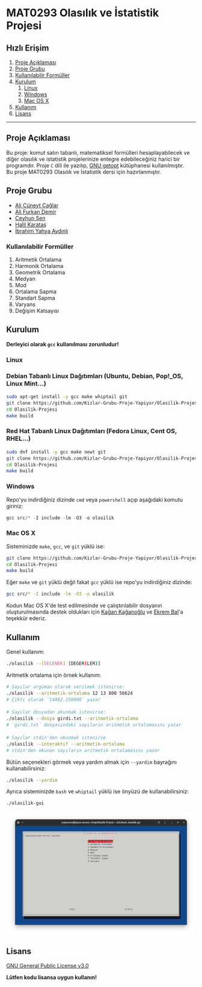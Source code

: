# MAT0293 Olasılık ve İstatistik Projesi

## Hızlı Erişim

1. [Proje Açıklaması](#proje-açıklaması)
2. [Proje Grubu](#proje-grubu)
3. [Kullanılabilir Formüller](#kullanılabilir-formüller)
4. [Kurulum](#kurulum)
	1. [Linux](#linux)
	2. [Windows](#windows)
	3. [Mac OS X](#mac-os-x)
1. [Kullanım](#kullanım)
1. [Lisans](#lisans)

---


## Proje Açıklaması

Bu proje: komut satırı tabanlı, matematiksel formülleri hesaplayabilecek ve diğer olasılık ve istatistik projelerinize entegre edebileceğiniz harici bir programdır. Proje `C` dili ile yazılıp, [GNU getopt](https://www.gnu.org/software/libc/manual/html_node/Getopt.html) kütüphanesi kullanılmıştır.  
Bu proje MAT0293 Olasılık ve İstatistik dersi için hazırlanmıştır.


## Proje Grubu

* [Ali Cüneyt Çağlar](https://github.com/CuneytCaglar)
* [Ali Furkan Demir](https://github.com/AliFurkanDemir)
* [Ceyhun Şen](https://github.com/ceyhunsen)
* [Halil Karataş](https://github.com/hll-krts)
* [İbrahim Yahya Aydınlı](https://github.com/ibrahimyahyaaydinli)


### Kullanılabilir Formüller

1. Aritmetik Ortalama
2. Harmonik Ortalama
3. Geometrik Ortalama
4. Medyan
5. Mod
6. Ortalama Sapma
7. Standart Sapma
8. Varyans
9. Değişim Katsayısı


## Kurulum

**Derleyici olarak `gcc` kullanılması zorunludur!**

### Linux

### Debian Tabanlı Linux Dağıtımları (Ubuntu, Debian, Pop!_OS, Linux Mint...)

```bash
sudo apt-get install -y gcc make whiptail git
git clone https://github.com/Kizlar-Grubu-Proje-Yapiyor/Olasilik-Projesi.git
cd Olasilik-Projesi
make build
```

### Red Hat Tabanlı Linux Dağıtımları (Fedora Linux, Cent OS, RHEL...)

```bash
sudo dnf install -y gcc make newt git
git clone https://github.com/Kizlar-Grubu-Proje-Yapiyor/Olasilik-Projesi.git
cd Olasilik-Projesi
make build
```

### Windows

Repo'yu indirdiğiniz dizinde `cmd` veya `powershell` açıp aşağıdaki komutu giriniz:

```powershell
gcc src/* -I include -lm -O3 -o olasilik
```

### Mac OS X

Sisteminizde `make`, `gcc`, ve `git` yüklü ise:

```bash
git clone https://github.com/Kizlar-Grubu-Proje-Yapiyor/Olasilik-Projesi.git
cd Olasilik-Projesi
make build
```

Eğer `make` ve `git` yüklü değil fakat `gcc` yüklü ise repo'yu indirdiğiniz dizinde:

```bash
gcc src/* -I include -lm -O3 -o olasilik
```

Kodun Mac OS X'de test edilmesinde ve çalıştırılabilir dosyanın oluşturulmasında destek oldukları için [Kağan Kağanoğlu](https://github.com/kagankaganoglu) ve [Ekrem Bal](https://github.com/ekrembal)'a teşekkür ederiz.


## Kullanım

Genel kullanım:

```bash
./olasilik --[SECENEK] [DEGER(LER)]
```

Aritmetik ortalama için örnek kullanım:

```bash
# Sayılar argüman olarak verilmek istenirse:
./olasilik --aritmetik-ortalama 12 13 800 58624
# Çıktı olarak `14862.250000` yazar

# Sayılar dosyadan okunmak istenirse:
./olasilik --dosya girdi.txt --aritmetik-ortalama
# `girdi.txt` dosyasındaki sayıların aritmetik ortalamasını yazar

# Sayılar stdin'den okunmak istenirse
./olasilik --interaktif --aritmetik-ortalama
# stdin'den okunan sayıların aritmetik ortalamasını yazar
```

Bütün seçenekleri görmek veya yardım almak için `--yardim` bayrağını kullanabilirsiniz:

```bash
./olasilik --yardim
```

Ayrıca sisteminizde `bash` ve `whiptail` yüklü ise önyüzü de kullanabilirsiniz:

```bash
./olasilik-gui
```

![whiptail](images/whiptail.png)

## Lisans

[GNU General Public License v3.0](LICENSE)  

**Lütfen kodu lisansa uygun kullanın!**
